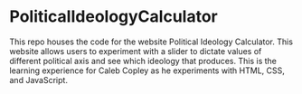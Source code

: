 # PoliticalIdeologyCalculator
This repo houses the code for the website Political Ideology Calculator. This website allows users to experiment with a slider to dictate values of different political axis and see which ideology that produces. This is the learning experience for Caleb Copley as he experiments with HTML, CSS, and JavaScript.

